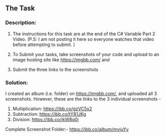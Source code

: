 ## The Task

### Description: 

1. The instructions for this task are at the end of the C# Variable Part 2 Video. 
(P.S: I am not posting it here so everyone watches that video before attempting to submit. )

2. To Submit your tasks, take screenshots of your code and upload to an image hosting site like https://imgbb.com/ and 

3. Submit the three links to the screenshots


### Solution:
I created an album (i.e. folder) on https://imgbb.com/, and uploaded all 3 screenshots. However, these are the links to the 3 individual screenshots - 
1. Multiplication: https://ibb.co/gzVC5x2
2. Subtraction: https://ibb.co/tY81JKg
3. Division: https://ibb.co/jkW8q0j 

Complete Screenshot Folder:- https://ibb.co/album/mvjuYv